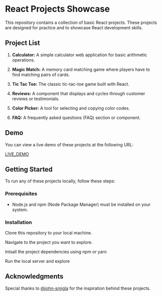 # React Projects Showcase

This repository contains a collection of basic React projects. These projects are designed for practice and to showcase React development skills.

## Project List

1. **Calculator:** A simple calculator web application for basic arithmetic operations.

2. **Magic Match:** A memory card matching game where players have to find matching pairs of cards.

3. **Tic Tac Toe:** The classic tic-tac-toe game built with React.

4. **Reviews:** A component that displays and cycles through customer reviews or testimonials.

5. **Color Picker:** A tool for selecting and copying color codes.

6. **FAQ:** A frequently asked questions (FAQ) section or component.

## Demo

You can view a live demo of these projects at the following URL:

[LIVE_DEMO](https://react-projects-git-main-ritesh-3.vercel.app/)

## Getting Started

To run any of these projects locally, follow these steps:

### Prerequisites

- Node.js and npm (Node Package Manager) must be installed on your system.

### Installation

Clone this repository to your local machine.

Navigate to the project you want to explore.

Intsall the project dependencies using npm or yarn

Run the local server and explore
 
## Acknowledgments

Special thanks to [@john-smigla](https://github.com/john-smilga) for the inspiration behind these projects.

